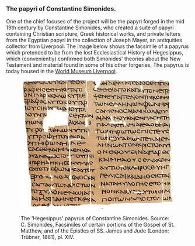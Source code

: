 ### The papyri of Constantine Simonides. 


One of the chief focuses of the project will be the papyri forged in the mid 19th century
by Constantine Simonides, who created a suite of papyri containing Christian scripture, 
Greek historical works, and private letters from the Egyptian papyri in the collection of Joseph 
Mayer, an antiquities collector from Liverpool.
The image below shows the facsimile of a papyrus which pretended to be from the lost Ecclesiastical
History of Hegesippus, which (conveniently) confirmed both Simonides' theories about the New
Testament and material found in some of his other forgeries. The papyrus is today housed in the
[World Museum Liverpool](http://www.liverpoolmuseums.org.uk/wml/).



<figure>
<p><img src="/images/Simonides_Hegesippus.jpg"/></p>
<figcaption> The 'Hegesippus' papyrus of Constantine Simonides. Source: C. Simonides, Facsimiles of certain portions of the Gospel of St. Matthew, and of the Epistles of SS. James and Jude (London: Trübner, 1861), pl. XIV. </figcaption>

</figure>
